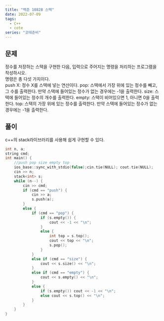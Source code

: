 ```yaml
---
title: "백준 10828 스택"
date: 2022-07-09
tags:
  - C++
  - cote
series: "코테준비"
---
```


## 문제

정수를 저장하는 스택을 구현한 다음, 입력으로 주어지는 명령을 처리하는 프로그램을 작성하시오.
<br/>
명령은 총 다섯 가지이다.
<br/>
push X: 정수 X를 스택에 넣는 연산이다.
pop: 스택에서 가장 위에 있는 정수를 빼고, 그 수를 출력한다. 만약 스택에 들어있는 정수가 없는 경우에는 -1을 출력한다.
size: 스택에 들어있는 정수의 개수를 출력한다.
empty: 스택이 비어있으면 1, 아니면 0을 출력한다.
top: 스택의 가장 위에 있는 정수를 출력한다. 만약 스택에 들어있는 정수가 없는 경우에는 -1을 출력한다.
<br/>

## 풀이

c++의 stack라이브러리를 사용해 쉽게 구현할 수 있다.<br/>

```c++
int n, a;
string cmd;
int main() {
	//push pop size empty top
	ios_base::sync_with_stdio(false);cin.tie(NULL); cout.tie(NULL);
	cin >> n;
	stack<int> s;
	while (n--) {
		cin >> cmd;
		if (cmd == "push") {
			cin >> a;
			s.push(a);
		}
		else {
			if (cmd == "pop") {
				if (s.empty()) {
					cout << -1 << "\n";
				}
				else {
					int top = s.top();
					cout << top << "\n";
					s.pop();
				}
			}
			else if (cmd == "size") {
				cout << s.size() << "\n";
			}
			else if (cmd == "empty") {
				cout << s.empty() << "\n";
			}
			else {
				if (s.empty()) cout << -1 << "\n";
				else cout << s.top() << "\n";
			}
		}
	}
}
```
